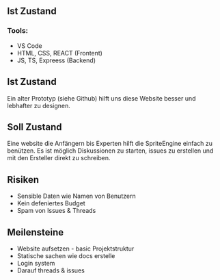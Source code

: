 ## Ist Zustand

### Tools: 
- VS Code
- HTML, CSS, REACT (Frontent)
- JS, TS, Expreess (Backend)


## Ist Zustand
Ein alter Prototyp (siehe Github) hilft uns diese Website besser und lebhafter zu designen. 

## Soll Zustand 
Eine website die Anfängern bis Experten hilft die SpriteEngine einfach zu benützen. Es ist möglich Diskussionen zu starten, issues zu erstellen und mit den Ersteller direkt zu schreiben.

## Risiken
- Sensible Daten wie Namen von Benutzern
- Kein defeniertes Budget
- Spam von Issues & Threads

## Meilensteine
- Website aufsetzen - basic Projektstruktur
- Statische sachen wie docs erstelle
- Login system 
- Darauf threads & issues